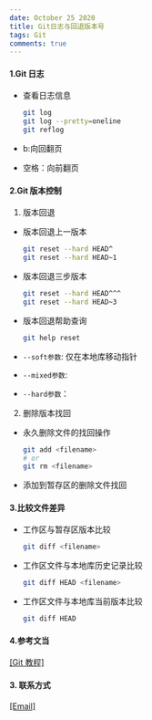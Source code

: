 ```yaml
---
date: October 25 2020
title: Git日志与回退版本号
tags: Git
comments: true
---
```


#### 1.Git 日志

- 查看日志信息

  ```bash
  git log
  git log --pretty=oneline
  git reflog
  ```

- b:向回翻页

- 空格：向前翻页

#### 2.Git 版本控制

1. 版本回退

- 版本回退上一版本

  ```bash
  git reset --hard HEAD^
  git reset --hard HEAD~1
  ```

- 版本回退三步版本

  ```bash
  git reset --hard HEAD^^^
  git reset --hard HEAD~3
  ```

- 版本回退帮助查询

  ```bash
  git help reset
  ```

- `--soft参数`: 仅在本地库移动指针
- `--mixed参数`:
- `--hard参数`：

2. 删除版本找回

- 永久删除文件的找回操作

  ```bash
  git add <filename>
  # or
  git rm <filename>
  ```

- 添加到暂存区的删除文件找回

#### 3.比较文件差异

- 工作区与暂存区版本比较

  ```bash
  git diff <filename>
  ```

- 工作区文件与本地库历史记录比较

  ```bash
  git diff HEAD <filename>
  ```

- 工作区文件与本地库当前版本比较

  ```bash
  git diff HEAD
  ```

#### 4.参考文当

[[Git 教程]](https://web-oyster.github.io/2020/10/25/Git/Tutorial/Git%E6%95%99%E7%A8%8B/)

#### 3. 联系方式

[[Email]](yuanmin8888@outlook.com)
